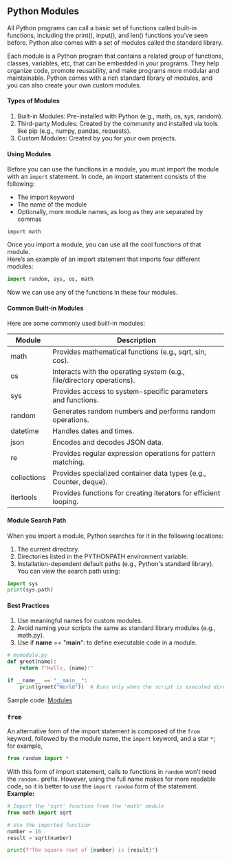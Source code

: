 ## Python Modules
All Python programs can call a basic set of functions called built-in functions, including the print(), input(), and len() functions you’ve seen before. Python also comes with a set of modules called the standard library.  

Each module is a Python program that contains a related group of functions, classes, variables, etc, that can be embedded in your programs. They help organize code, promote reusability, and make programs more modular and maintainable. Python comes with a rich standard library of modules, and you can also create your own custom modules.  
#### Types of Modules
1. Built-in Modules: Pre-installed with Python (e.g., math, os, sys, random).
2. Third-party Modules: Created by the community and installed via tools like pip (e.g., numpy, pandas, requests).
3. Custom Modules: Created by you for your own projects.
#### Using Modules
Before you can use the functions in a module, you must import the module with an `import` statement. In code, an import statement consists of the following:
- The import keyword
- The name of the module
- Optionally, more module names, as long as they are separated by commas
```
import math
```
Once you import a module, you can use all the cool functions of that module.  
Here’s an example of an import statement that imports four different modules:  
```python
import random, sys, os, math
```
Now we can use any of the functions in these four modules.

#### Common Built-in Modules
Here are some commonly used built-in modules:

| Module	| Description |
|---------|-------------|
| math	| Provides mathematical functions (e.g., sqrt, sin, cos). |
| os	| Interacts with the operating system (e.g., file/directory operations).|
| sys	| Provides access to system-specific parameters and functions. |
| random	| Generates random numbers and performs random operations. |
| datetime	| Handles dates and times. |
| json	| Encodes and decodes JSON data. |
| re	| Provides regular expression operations for pattern matching. |
| collections	| Provides specialized container data types (e.g., Counter, deque). |
| itertools	| Provides functions for creating iterators for efficient looping. |  
#### Module Search Path
When you import a module, Python searches for it in the following locations:
1. The current directory.
2. Directories listed in the PYTHONPATH environment variable.
3. Installation-dependent default paths (e.g., Python's standard library).  
You can view the search path using:
```python
import sys
print(sys.path)
```
#### Best Practices
1. Use meaningful names for custom modules.
2. Avoid naming your scripts the same as standard library modules (e.g., math.py).
3. Use if __name__ == "__main__": to define executable code in a module.
``` python 
# mymodule.py
def greet(name):
    return f"Hello, {name}!"

if __name__ == "__main__":
    print(greet("World"))  # Runs only when the script is executed directly
```
Sample code: [Modules](https://github.com/tamunoWoks/python_tutorial/blob/main/modules.ipynb)

### `from`
An alternative form of the import statement is composed of the `from` keyword, followed by the module name, the `import` keyword, and a star `*`; for example, 
```python
from random import *
```
With this form of import statement, calls to functions in `random` won’t need the `random.` prefix. However, using the full name makes for more readable code, so it is better to use the `import random` form of the statement.
**Example:**
```python
# Import the 'sqrt' function from the 'math' module
from math import sqrt

# Use the imported function
number = 16
result = sqrt(number)

print(f"The square root of {number} is {result}")
```
